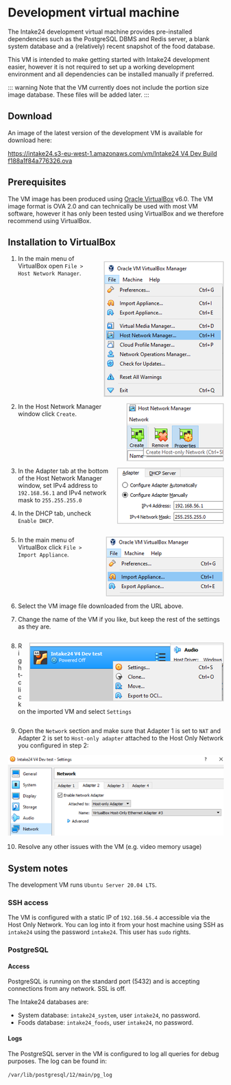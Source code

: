 # Development virtual machine

The Intake24 development virtual machine provides pre-installed dependencies such as the PostgreSQL DBMS
and Redis server, a blank system database and a (relatively) recent snapshot of the food database.

This VM is intended to make getting started with Intake24 development easier, however it is not required to
set up a working development environment and all dependencies can be installed manually if preferred.

::: warning
Note that the VM currently does not include the portion size image database. These files will be added later.
:::

## Download

An image of the latest version of the development VM is available for download here:

[https://intake24.s3-eu-west-1.amazonaws.com/vm/Intake24 V4 Dev Build f188a1f84a776326.ova](https://intake24.s3-eu-west-1.amazonaws.com/vm/Intake24+V4+Dev+Build+f188a1f84a776326.ova)

## Prerequisites

The VM image has been produced using [Oracle VirtualBox](https://www.virtualbox.org) v6.0. The VM image format
is OVA 2.0 and can technically be used with most VM software, however it has only been tested using VirtualBox
and we therefore recommend using VirtualBox.

## Installation to VirtualBox

<img src="../assets/img/vm/network-manager.png" style="float:right; margin-left: 15px; margin-top: 15px; border: 2px solid lightgrey"/>

1. In the main menu of VirtualBox open `File > Host Network Manager`.

<div style="clear: both;"></div>

<img src="../assets/img/vm/network-manager-2.png" style="float:right; margin-left: 15px; margin-top: 15px; border: 2px solid lightgrey"/>

2. In the Host Network Manager window click `Create`.

<div style="clear: both;"></div>

<img src="../assets/img/vm/network-manager-3.png" style="float:right; margin-left: 15px; margin-top: 15px; border: 2px solid lightgrey"/>

3. In the Adapter tab at the bottom of the Host Network Manager window, set IPv4 address to `192.168.56.1` and
   IPv4 network mask to `255.255.255.0`

4. In the DHCP tab, uncheck `Enable DHCP`.

<div style="clear: both;"></div>

<img src="../assets/img/vm/import.png" style="float:right; margin-left: 15px; margin-top: 15px; border: 2px solid lightgrey"/>

5. In the main menu of VirtualBox click `File > Import Appliance`.

<div style="clear: both;"></div>

6. Select the VM image file downloaded from the URL above.

7. Change the name of the VM if you like, but keep the rest of the settings as they are.

<div style="clear: both;"></div>

<img src="../assets/img/vm/settings.png" style="float:right; margin-left: 15px; margin-top: 15px; border: 2px solid lightgrey"/>

8. Right-click on the imported VM and select `Settings`

<div style="clear: both;"></div>

9. Open the `Network` section and make sure that Adapter 1 is set to `NAT` and Adapter 2 is set to `Host-only adapter`
   attached to the Host Only Network you configured in step 2:

![VM settings](../assets/img/vm/settings-2.png)

10. Resolve any other issues with the VM (e.g. video memory usage)

## System notes

The development VM runs `Ubuntu Server 20.04 LTS`.

### SSH access

The VM is configured with a static IP of `192.168.56.4` accessible via the Host Only Network. You can log into
it from your host machine using SSH as `intake24` using the password `intake24`. This user has `sudo` rights.

### PostgreSQL

#### Access

PostgreSQL is running on the standard port (5432) and is accepting connections from any network. SSL is off.

The Intake24 databases are:

- System database: `intake24_system`, user `intake24`, no password.
- Foods database: `intake24_foods`, user `intake24`, no password.

#### Logs

The PostgreSQL server in the VM is configured to log all queries for debug purposes. The log can be found in:

`/var/lib/postgresql/12/main/pg_log`
